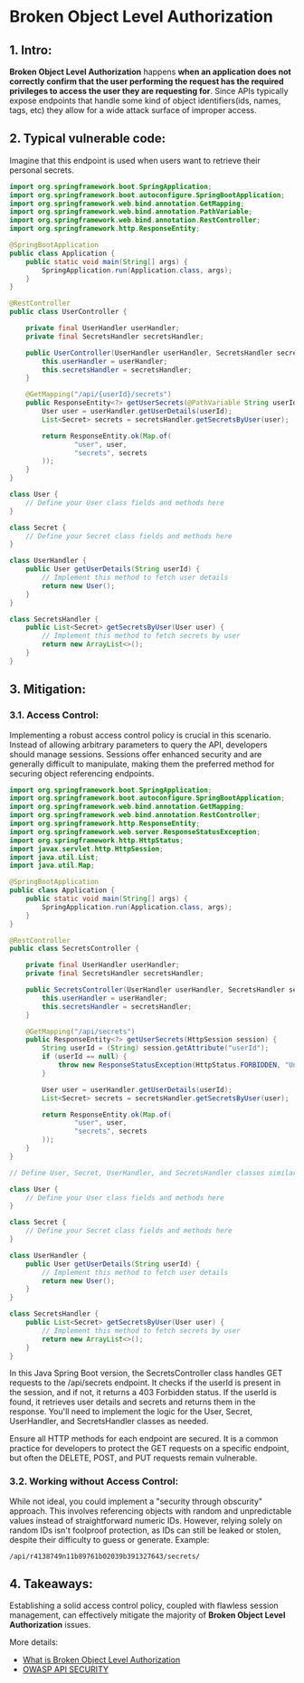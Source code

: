 # Broken Object Level Authorization

## 1. Intro:

**Broken Object Level Authorization** happens **when an application does not correctly confirm that the user performing the request has the required privileges to access the user they are requesting for**. Since APIs typically expose endpoints that handle some kind of object identifiers\(ids, names, tags, etc\) they allow for a wide attack surface of improper access.

## 2. Typical vulnerable code:

Imagine that this endpoint is used when users want to retrieve their personal secrets. 

```java
import org.springframework.boot.SpringApplication;
import org.springframework.boot.autoconfigure.SpringBootApplication;
import org.springframework.web.bind.annotation.GetMapping;
import org.springframework.web.bind.annotation.PathVariable;
import org.springframework.web.bind.annotation.RestController;
import org.springframework.http.ResponseEntity;

@SpringBootApplication
public class Application {
    public static void main(String[] args) {
        SpringApplication.run(Application.class, args);
    }
}

@RestController
public class UserController {

    private final UserHandler userHandler;
    private final SecretsHandler secretsHandler;

    public UserController(UserHandler userHandler, SecretsHandler secretsHandler) {
        this.userHandler = userHandler;
        this.secretsHandler = secretsHandler;
    }

    @GetMapping("/api/{userId}/secrets")
    public ResponseEntity<?> getUserSecrets(@PathVariable String userId) {
        User user = userHandler.getUserDetails(userId);
        List<Secret> secrets = secretsHandler.getSecretsByUser(user);

        return ResponseEntity.ok(Map.of(
                "user", user,
                "secrets", secrets
        ));
    }
}

class User {
    // Define your User class fields and methods here
}

class Secret {
    // Define your Secret class fields and methods here
}

class UserHandler {
    public User getUserDetails(String userId) {
        // Implement this method to fetch user details
        return new User();
    }
}

class SecretsHandler {
    public List<Secret> getSecretsByUser(User user) {
        // Implement this method to fetch secrets by user
        return new ArrayList<>();
    }
}

```

## 3. Mitigation:

### 3.1. Access Control:

Implementing a robust access control policy is crucial in this scenario. Instead of allowing arbitrary parameters to query the API, developers should manage sessions. Sessions offer enhanced security and are generally difficult to manipulate, making them the preferred method for securing object referencing endpoints.

```java
import org.springframework.boot.SpringApplication;
import org.springframework.boot.autoconfigure.SpringBootApplication;
import org.springframework.web.bind.annotation.GetMapping;
import org.springframework.web.bind.annotation.RestController;
import org.springframework.http.ResponseEntity;
import org.springframework.web.server.ResponseStatusException;
import org.springframework.http.HttpStatus;
import javax.servlet.http.HttpSession;
import java.util.List;
import java.util.Map;

@SpringBootApplication
public class Application {
    public static void main(String[] args) {
        SpringApplication.run(Application.class, args);
    }
}

@RestController
public class SecretsController {

    private final UserHandler userHandler;
    private final SecretsHandler secretsHandler;

    public SecretsController(UserHandler userHandler, SecretsHandler secretsHandler) {
        this.userHandler = userHandler;
        this.secretsHandler = secretsHandler;
    }

    @GetMapping("/api/secrets")
    public ResponseEntity<?> getUserSecrets(HttpSession session) {
        String userId = (String) session.getAttribute("userId");
        if (userId == null) {
            throw new ResponseStatusException(HttpStatus.FORBIDDEN, "Unauthorized. You shall not hack!");
        }

        User user = userHandler.getUserDetails(userId);
        List<Secret> secrets = secretsHandler.getSecretsByUser(user);

        return ResponseEntity.ok(Map.of(
                "user", user,
                "secrets", secrets
        ));
    }
}

// Define User, Secret, UserHandler, and SecretsHandler classes similarly as before

class User {
    // Define your User class fields and methods here
}

class Secret {
    // Define your Secret class fields and methods here
}

class UserHandler {
    public User getUserDetails(String userId) {
        // Implement this method to fetch user details
        return new User();
    }
}

class SecretsHandler {
    public List<Secret> getSecretsByUser(User user) {
        // Implement this method to fetch secrets by user
        return new ArrayList<>();
    }
}
```
In this Java Spring Boot version, the SecretsController class handles GET requests to the /api/secrets endpoint. It checks if the userId is present in the session, and if not, it returns a 403 Forbidden status. If the userId is found, it retrieves user details and secrets and returns them in the response. You'll need to implement the logic for the User, Secret, UserHandler, and SecretsHandler classes as needed.

Ensure all HTTP methods for each endpoint are secured. It is a common practice for developers to protect the GET requests on a specific endpoint, but often the DELETE, POST, and PUT requests remain vulnerable.

### 3.2. Working without Access Control:

While not ideal, you could implement a "security through obscurity" approach. This involves referencing objects with random and unpredictable values instead of straightforward numeric IDs. However, relying solely on random IDs isn't foolproof protection, as IDs can still be leaked or stolen, despite their difficulty to guess or generate. Example:

`/api/r4138749n11b89761b02039b391327643/secrets/`

## 4. Takeaways:

Establishing a solid access control policy, coupled with flawless session management, can effectively mitigate the majority of **Broken Object Level Authorization** issues.

More details:
* [What is Broken Object Level Authorization ](https://www.wallarm.com/what/broken-object-level-authorization)
* [OWASP API SECURITY](https://owasp.org/www-project-api-security/)

